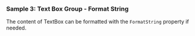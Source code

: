 ### Sample 3: Text Box Group - Format String

The content of TextBox can be formatted with the `FormatString` property if needed.